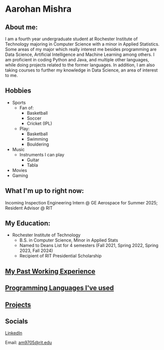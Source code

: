 # Aarohan Mishra

## About me:

I am a fourth year undergraduate student at Rochester Institute of Technology majoring in Computer Science with a minor in Applied Statistics. Some areas of my major which really interest me besides programming are Data Science, Artificial Intelligence and Machine Learning among others. I am proficient in coding Python and Java, and multiple other languages, while doing projects related to the former languages. In addition, I am also taking courses to further my knowledge in Data Science, an area of interest to me.

## Hobbies
- Sports
    - Fan of:
        - Basketball
        - Soccer
        - Cricket (IPL)
    - Play:
        - Basketball
        - Swimming
        - Bouldering
- Music
    - Instruments I can play
        - Guitar
        - Tabla
- Movies
- Gaming

## What I'm up to right now:

Incoming Inspection Engineering Intern @ GE Aerospace for Summer 2025; Resident Advisor @ RIT

## My Education:

- Rochester Institute of Technology
    - B.S. in Computer Science, Minor in Applied Stats
    - Named to Deans List for 4 semesters (Fall 2021, Spring 2022, Spring 2023, Fall 2024)
    - Recipient of RIT Presidential Scholarship

## [My Past Working Experience](./work-experience.md)

## [Programming Languages I've used](./programming-languages.md)

## [Projects](./projects.md)

## Socials

[LinkedIn](https://www.linkedin.com/in/aarohan-mishra/)

Email: am9705@rit.edu